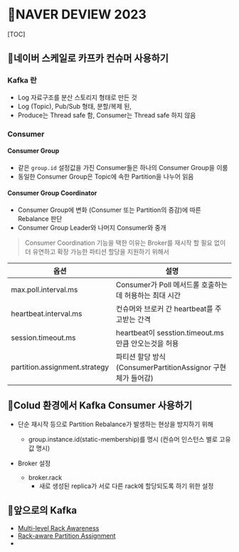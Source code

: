 # 📜NAVER DEVIEW 2023

[TOC]

## 📌네이버 스케일로 카프카 컨슈머 사용하기



### Kafka 란

- Log 자료구조를 분산 스토리지 형태로 만든 것
- Log (Topic), Pub/Sub 형태, 분할/복제 된, 
- Produce는 Thread safe 함, Consumer는 Thread safe 하지 않음



### Consumer 

#### Consumer Group

- 같은 `group.id` 설정값을 가진 Consumer들은 하나의 Consumer Group을 이룸
- 동일한 Consumer Group은 Topic에 속한 Partition을 나누어 읽음



#### Consumer Group Coordinator

- Consumer Group에 변화 (Consumer 또는 Partition의 증감)에 따른 Rebalance 판단
- Consumer Group Leader와 나머지 Consumer와 중개

> Consumer Coordination 기능을 택한 이유는 Broker를 재시작 할 필요 없이 더 유연하고 확장 가능한 파티션 할당을 지원하기 위해서



| 옵션                          | 설명                                                         |
| ----------------------------- | ------------------------------------------------------------ |
| max.poll.interval.ms          | Consumer가 Poll 메서드롤 호출하는데 허용하는 최대 시간       |
| heartbeat.interval.ms         | 컨슈머와 브로커 간 heartbeat를 주고받는 간격                 |
| session.timeout.ms            | heartbeat이 sesstion.timeout.ms 만큼 안오는것을 허용         |
| partition.assignment.strategy | 파티션 할당 방식 (ConsumerPartitionAssignor 구현체가 들어감) |



## 📌Colud 환경에서 Kafka Consumer 사용하기

- 단순 재시작 등으로 Partition Rebalance가 발생하는 현상을 방지하기 위해
  - group.instance.id(static-membership)를 명시 (컨슈머 인스턴스 별로 고유값 명시)



- Broker 설정 
  - broker.rack
    - 새로 생성된 replica가 서로 다른 rack에 할당되도록 하기 위한 설정



## 📌앞으로의 Kafka

- [Multi-level Rack Awareness](https://cwiki.apache.org/confluence/display/KAFKA/KIP-879%3A+Multi-level+Rack+Awareness)
- [Rack-aware Partition Assignment](https://cwiki.apache.org/confluence/display/KAFKA/KIP-881:+Rack-aware+Partition+Assignment+for+Kafka+Consumers)
- 